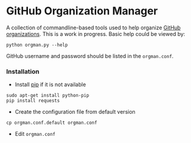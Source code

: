 # GitHub Organization Manager
A collection of commandline-based tools used to help organize [GitHub organizations](https://github.com/blog/674-introducing-organizations). This is a work in progress. Basic help could be viewed by:
```shell
python orgman.py --help
```

GitHub username and password should be listed in the `orgman.conf`.

### Installation
- Install [pip](http://pypi.python.org/pypi/pip) if it is not available

```shell
sudo apt-get install python-pip
pip install requests
```

- Create the configuration file from default version

```shell
cp orgman.conf.default orgman.conf
```

- Edit `orgman.conf`
